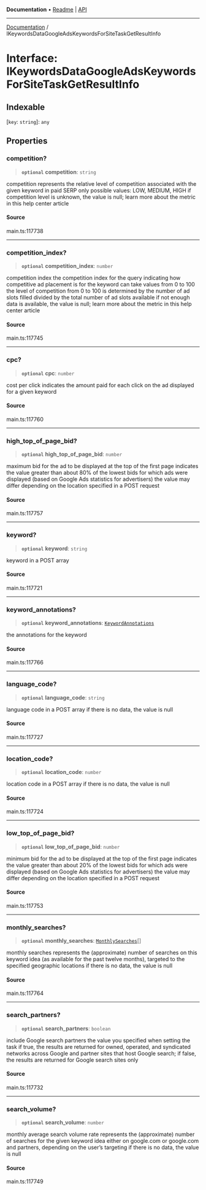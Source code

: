 **Documentation** • [Readme](../README.md) \| [API](../globals.md)

***

[Documentation](../README.md) / IKeywordsDataGoogleAdsKeywordsForSiteTaskGetResultInfo

# Interface: IKeywordsDataGoogleAdsKeywordsForSiteTaskGetResultInfo

## Indexable

 \[`key`: `string`\]: `any`

## Properties

### competition?

> **`optional`** **competition**: `string`

competition
represents the relative level of competition associated with the given keyword in paid SERP only
possible values: LOW, MEDIUM, HIGH
if competition level is unknown, the value is null;
learn more about the metric in this help center article

#### Source

main.ts:117738

***

### competition\_index?

> **`optional`** **competition\_index**: `number`

competition index
the competition index for the query indicating how competitive ad placement is for the keyword
can take values from 0 to 100
the level of competition from 0 to 100 is determined by the number of ad slots filled divided by the total number of ad slots available
if not enough data is available, the value is null;
learn more about the metric in this help center article

#### Source

main.ts:117745

***

### cpc?

> **`optional`** **cpc**: `number`

cost per click
indicates the amount paid for each click on the ad displayed for a given keyword

#### Source

main.ts:117760

***

### high\_top\_of\_page\_bid?

> **`optional`** **high\_top\_of\_page\_bid**: `number`

maximum bid for the ad to be displayed at the top of the first page
indicates the value greater than about 80% of the lowest bids for which ads were displayed (based on Google Ads statistics for advertisers)
the value may differ depending on the location specified in a POST request

#### Source

main.ts:117757

***

### keyword?

> **`optional`** **keyword**: `string`

keyword in a POST array

#### Source

main.ts:117721

***

### keyword\_annotations?

> **`optional`** **keyword\_annotations**: [`KeywordAnnotations`](../classes/KeywordAnnotations.md)

the annotations for the keyword

#### Source

main.ts:117766

***

### language\_code?

> **`optional`** **language\_code**: `string`

language code in a POST array
if there is no data, the value is null

#### Source

main.ts:117727

***

### location\_code?

> **`optional`** **location\_code**: `number`

location code in a POST array
if there is no data, the value is null

#### Source

main.ts:117724

***

### low\_top\_of\_page\_bid?

> **`optional`** **low\_top\_of\_page\_bid**: `number`

minimum bid for the ad to be displayed at the top of the first page
indicates the value greater than about 20% of the lowest bids for which ads were displayed (based on Google Ads statistics for advertisers)
the value may differ depending on the location specified in a POST request

#### Source

main.ts:117753

***

### monthly\_searches?

> **`optional`** **monthly\_searches**: [`MonthlySearches`](../classes/MonthlySearches.md)[]

monthly searches
represents the (approximate) number of searches on this keyword idea (as available for the past twelve months), targeted to the specified geographic locations
if there is no data, the value is null

#### Source

main.ts:117764

***

### search\_partners?

> **`optional`** **search\_partners**: `boolean`

include Google search partners
the value you specified when setting the task
if true, the results are returned for owned, operated, and syndicated networks across Google and partner sites that host Google search;
if false, the results are returned for Google search sites only

#### Source

main.ts:117732

***

### search\_volume?

> **`optional`** **search\_volume**: `number`

monthly average search volume rate
represents the (approximate) number of searches for the given keyword idea either on google.com or google.com and partners, depending on the user’s targeting
if there is no data, the value is null

#### Source

main.ts:117749
